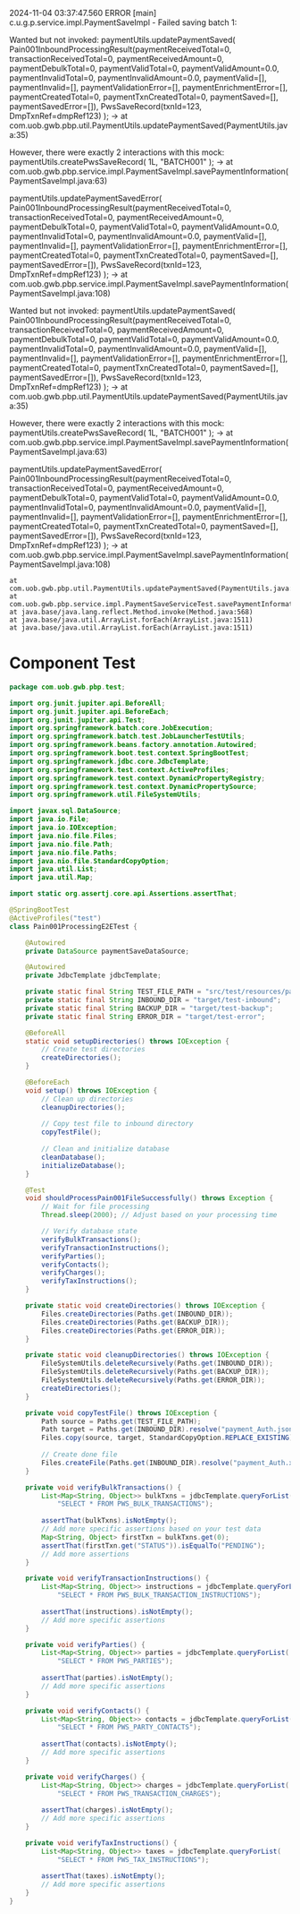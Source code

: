 
2024-11-04 03:37:47.560 ERROR [main] c.u.g.p.service.impl.PaymentSaveImpl - Failed saving batch 1: 


Wanted but not invoked:
paymentUtils.updatePaymentSaved(
    Pain001InboundProcessingResult(paymentReceivedTotal=0, transactionReceivedTotal=0, paymentReceivedAmount=0, paymentDebulkTotal=0, paymentValidTotal=0, paymentValidAmount=0.0, paymentInvalidTotal=0, paymentInvalidAmount=0.0, paymentValid=[], paymentInvalid=[], paymentValidationError=[], paymentEnrichmentError=[], paymentCreatedTotal=0, paymentTxnCreatedTotal=0, paymentSaved=[], paymentSavedError=[]),
    PwsSaveRecord(txnId=123, DmpTxnRef=dmpRef123)
);
-> at com.uob.gwb.pbp.util.PaymentUtils.updatePaymentSaved(PaymentUtils.java:35)

However, there were exactly 2 interactions with this mock:
paymentUtils.createPwsSaveRecord(
    1L,
    "BATCH001"
);
-> at com.uob.gwb.pbp.service.impl.PaymentSaveImpl.savePaymentInformation(PaymentSaveImpl.java:63)

paymentUtils.updatePaymentSavedError(
    Pain001InboundProcessingResult(paymentReceivedTotal=0, transactionReceivedTotal=0, paymentReceivedAmount=0, paymentDebulkTotal=0, paymentValidTotal=0, paymentValidAmount=0.0, paymentInvalidTotal=0, paymentInvalidAmount=0.0, paymentValid=[], paymentInvalid=[], paymentValidationError=[], paymentEnrichmentError=[], paymentCreatedTotal=0, paymentTxnCreatedTotal=0, paymentSaved=[], paymentSavedError=[]),
    PwsSaveRecord(txnId=123, DmpTxnRef=dmpRef123)
);
-> at com.uob.gwb.pbp.service.impl.PaymentSaveImpl.savePaymentInformation(PaymentSaveImpl.java:108)


Wanted but not invoked:
paymentUtils.updatePaymentSaved(
    Pain001InboundProcessingResult(paymentReceivedTotal=0, transactionReceivedTotal=0, paymentReceivedAmount=0, paymentDebulkTotal=0, paymentValidTotal=0, paymentValidAmount=0.0, paymentInvalidTotal=0, paymentInvalidAmount=0.0, paymentValid=[], paymentInvalid=[], paymentValidationError=[], paymentEnrichmentError=[], paymentCreatedTotal=0, paymentTxnCreatedTotal=0, paymentSaved=[], paymentSavedError=[]),
    PwsSaveRecord(txnId=123, DmpTxnRef=dmpRef123)
);
-> at com.uob.gwb.pbp.util.PaymentUtils.updatePaymentSaved(PaymentUtils.java:35)

However, there were exactly 2 interactions with this mock:
paymentUtils.createPwsSaveRecord(
    1L,
    "BATCH001"
);
-> at com.uob.gwb.pbp.service.impl.PaymentSaveImpl.savePaymentInformation(PaymentSaveImpl.java:63)

paymentUtils.updatePaymentSavedError(
    Pain001InboundProcessingResult(paymentReceivedTotal=0, transactionReceivedTotal=0, paymentReceivedAmount=0, paymentDebulkTotal=0, paymentValidTotal=0, paymentValidAmount=0.0, paymentInvalidTotal=0, paymentInvalidAmount=0.0, paymentValid=[], paymentInvalid=[], paymentValidationError=[], paymentEnrichmentError=[], paymentCreatedTotal=0, paymentTxnCreatedTotal=0, paymentSaved=[], paymentSavedError=[]),
    PwsSaveRecord(txnId=123, DmpTxnRef=dmpRef123)
);
-> at com.uob.gwb.pbp.service.impl.PaymentSaveImpl.savePaymentInformation(PaymentSaveImpl.java:108)


	at com.uob.gwb.pbp.util.PaymentUtils.updatePaymentSaved(PaymentUtils.java:35)
	at com.uob.gwb.pbp.service.impl.PaymentSaveServiceTest.savePaymentInformation_SuccessfulSave(PaymentSaveServiceTest.java:109)
	at java.base/java.lang.reflect.Method.invoke(Method.java:568)
	at java.base/java.util.ArrayList.forEach(ArrayList.java:1511)
	at java.base/java.util.ArrayList.forEach(ArrayList.java:1511)


    

# Component Test

```java
package com.uob.gwb.pbp.test;

import org.junit.jupiter.api.BeforeAll;
import org.junit.jupiter.api.BeforeEach;
import org.junit.jupiter.api.Test;
import org.springframework.batch.core.JobExecution;
import org.springframework.batch.test.JobLauncherTestUtils;
import org.springframework.beans.factory.annotation.Autowired;
import org.springframework.boot.test.context.SpringBootTest;
import org.springframework.jdbc.core.JdbcTemplate;
import org.springframework.test.context.ActiveProfiles;
import org.springframework.test.context.DynamicPropertyRegistry;
import org.springframework.test.context.DynamicPropertySource;
import org.springframework.util.FileSystemUtils;

import javax.sql.DataSource;
import java.io.File;
import java.io.IOException;
import java.nio.file.Files;
import java.nio.file.Path;
import java.nio.file.Paths;
import java.nio.file.StandardCopyOption;
import java.util.List;
import java.util.Map;

import static org.assertj.core.api.Assertions.assertThat;

@SpringBootTest
@ActiveProfiles("test")
class Pain001ProcessingE2ETest {

    @Autowired
    private DataSource paymentSaveDataSource;

    @Autowired
    private JdbcTemplate jdbcTemplate;

    private static final String TEST_FILE_PATH = "src/test/resources/pain001-test.json";
    private static final String INBOUND_DIR = "target/test-inbound";
    private static final String BACKUP_DIR = "target/test-backup";
    private static final String ERROR_DIR = "target/test-error";

    @BeforeAll
    static void setupDirectories() throws IOException {
        // Create test directories
        createDirectories();
    }

    @BeforeEach
    void setup() throws IOException {
        // Clean up directories
        cleanupDirectories();
        
        // Copy test file to inbound directory
        copyTestFile();
        
        // Clean and initialize database
        cleanDatabase();
        initializeDatabase();
    }

    @Test
    void shouldProcessPain001FileSuccessfully() throws Exception {
        // Wait for file processing
        Thread.sleep(2000); // Adjust based on your processing time

        // Verify database state
        verifyBulkTransactions();
        verifyTransactionInstructions();
        verifyParties();
        verifyContacts();
        verifyCharges();
        verifyTaxInstructions();
    }

    private static void createDirectories() throws IOException {
        Files.createDirectories(Paths.get(INBOUND_DIR));
        Files.createDirectories(Paths.get(BACKUP_DIR));
        Files.createDirectories(Paths.get(ERROR_DIR));
    }

    private static void cleanupDirectories() throws IOException {
        FileSystemUtils.deleteRecursively(Paths.get(INBOUND_DIR));
        FileSystemUtils.deleteRecursively(Paths.get(BACKUP_DIR));
        FileSystemUtils.deleteRecursively(Paths.get(ERROR_DIR));
        createDirectories();
    }

    private void copyTestFile() throws IOException {
        Path source = Paths.get(TEST_FILE_PATH);
        Path target = Paths.get(INBOUND_DIR).resolve("payment_Auth.json");
        Files.copy(source, target, StandardCopyOption.REPLACE_EXISTING);
        
        // Create done file
        Files.createFile(Paths.get(INBOUND_DIR).resolve("payment_Auth.xml.done"));
    }

    private void verifyBulkTransactions() {
        List<Map<String, Object>> bulkTxns = jdbcTemplate.queryForList(
            "SELECT * FROM PWS_BULK_TRANSACTIONS");
        
        assertThat(bulkTxns).isNotEmpty();
        // Add more specific assertions based on your test data
        Map<String, Object> firstTxn = bulkTxns.get(0);
        assertThat(firstTxn.get("STATUS")).isEqualTo("PENDING");
        // Add more assertions
    }

    private void verifyTransactionInstructions() {
        List<Map<String, Object>> instructions = jdbcTemplate.queryForList(
            "SELECT * FROM PWS_BULK_TRANSACTION_INSTRUCTIONS");
        
        assertThat(instructions).isNotEmpty();
        // Add more specific assertions
    }

    private void verifyParties() {
        List<Map<String, Object>> parties = jdbcTemplate.queryForList(
            "SELECT * FROM PWS_PARTIES");
        
        assertThat(parties).isNotEmpty();
        // Add more specific assertions
    }

    private void verifyContacts() {
        List<Map<String, Object>> contacts = jdbcTemplate.queryForList(
            "SELECT * FROM PWS_PARTY_CONTACTS");
        
        assertThat(contacts).isNotEmpty();
        // Add more specific assertions
    }

    private void verifyCharges() {
        List<Map<String, Object>> charges = jdbcTemplate.queryForList(
            "SELECT * FROM PWS_TRANSACTION_CHARGES");
        
        assertThat(charges).isNotEmpty();
        // Add more specific assertions
    }

    private void verifyTaxInstructions() {
        List<Map<String, Object>> taxes = jdbcTemplate.queryForList(
            "SELECT * FROM PWS_TAX_INSTRUCTIONS");
        
        assertThat(taxes).isNotEmpty();
        // Add more specific assertions
    }
}
```

